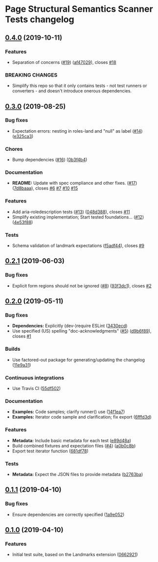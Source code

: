 # Page Structural Semantics Scanner Tests changelog

## [0.4.0](https://github.com/matatk/page-structural-semantics-scanner-tests/compare/0.3.0...0.4.0) (2019-10-11)

### Features

* Separation of concerns ([#19](https://github.com/matatk/page-structural-semantics-scanner-tests/issues/19)) ([af47029](https://github.com/matatk/page-structural-semantics-scanner-tests/commit/af47029)), closes [#18](https://github.com/matatk/page-structural-semantics-scanner-tests/issues/18)

### BREAKING CHANGES

* Simplify this repo so that it only contains tests - not test runners or converters - and doesn't introduce onerous dependencies.

## [0.3.0](https://github.com/matatk/page-structural-semantics-scanner-tests/compare/0.2.1...0.3.0) (2019-08-25)

### Bug fixes

* Expectation errors: nesting in roles-land and "null" as label ([#14](https://github.com/matatk/page-structural-semantics-scanner-tests/issues/14)) ([e325ca3](https://github.com/matatk/page-structural-semantics-scanner-tests/commit/e325ca3))

### Chores

* Bump dependencies ([#16](https://github.com/matatk/page-structural-semantics-scanner-tests/issues/16)) ([0b3f4b4](https://github.com/matatk/page-structural-semantics-scanner-tests/commit/0b3f4b4))

### Documentation

* **README:** Update with spec compliance and other fixes. ([#17](https://github.com/matatk/page-structural-semantics-scanner-tests/issues/17)) ([7d8baaa](https://github.com/matatk/page-structural-semantics-scanner-tests/commit/7d8baaa)), closes [#6](https://github.com/matatk/page-structural-semantics-scanner-tests/issues/6) [#7](https://github.com/matatk/page-structural-semantics-scanner-tests/issues/7) [#10](https://github.com/matatk/page-structural-semantics-scanner-tests/issues/10) [#15](https://github.com/matatk/page-structural-semantics-scanner-tests/issues/15)

### Features

* Add aria-roledescription tests ([#13](https://github.com/matatk/page-structural-semantics-scanner-tests/issues/13)) ([048d388](https://github.com/matatk/page-structural-semantics-scanner-tests/commit/048d388)), closes [#11](https://github.com/matatk/page-structural-semantics-scanner-tests/issues/11)
* Simplify existing implementation; Start tested foundations… ([#12](https://github.com/matatk/page-structural-semantics-scanner-tests/issues/12)) ([4e53f88](https://github.com/matatk/page-structural-semantics-scanner-tests/commit/4e53f88))

### Tests

* Schema validation of landmark expectations ([f5adf44](https://github.com/matatk/page-structural-semantics-scanner-tests/commit/f5adf44)), closes [#9](https://github.com/matatk/page-structural-semantics-scanner-tests/issues/9)

## [0.2.1](https://github.com/matatk/page-structural-semantics-scanner-tests/compare/0.2.0...0.2.1) (2019-06-03)

### Bug fixes

* Explicit form regions should not be ignored ([#8](https://github.com/matatk/page-structural-semantics-scanner-tests/issues/8)) ([93f3dc1](https://github.com/matatk/page-structural-semantics-scanner-tests/commit/93f3dc1)), closes [#2](https://github.com/matatk/page-structural-semantics-scanner-tests/issues/2)

## [0.2.0](https://github.com/matatk/page-structural-semantics-scanner-tests/compare/0.1.1...0.2.0) (2019-05-11)

### Bug fixes

* **Dependencies:** Explicitly (dev-)require ESLint ([3430ecd](https://github.com/matatk/page-structural-semantics-scanner-tests/commit/3430ecd))
* Use specified (US) spelling "doc-acknowledgments" ([#5](https://github.com/matatk/page-structural-semantics-scanner-tests/issues/5)) ([d9b6f89](https://github.com/matatk/page-structural-semantics-scanner-tests/commit/d9b6f89)), closes [#1](https://github.com/matatk/page-structural-semantics-scanner-tests/issues/1)

### Builds

* Use factored-out package for generating/updating the changelog ([11e9a31](https://github.com/matatk/page-structural-semantics-scanner-tests/commit/11e9a31))

### Continuous integrations

* Use Travis CI ([55df502](https://github.com/matatk/page-structural-semantics-scanner-tests/commit/55df502))

### Documentation

* **Examples:** Code samples; clarify runner() use ([14f1ea7](https://github.com/matatk/page-structural-semantics-scanner-tests/commit/14f1ea7))
* **Examples:** Iterator code sample and clarification; fix export ([6fffd3d](https://github.com/matatk/page-structural-semantics-scanner-tests/commit/6fffd3d))

### Features

* **Metadata:** Include basic metadata for each test ([e89d48a](https://github.com/matatk/page-structural-semantics-scanner-tests/commit/e89d48a))
* Build combined fixtures and expectation files ([#4](https://github.com/matatk/page-structural-semantics-scanner-tests/issues/4)) ([a0b0c8b](https://github.com/matatk/page-structural-semantics-scanner-tests/commit/a0b0c8b))
* Export test iterator function ([681df78](https://github.com/matatk/page-structural-semantics-scanner-tests/commit/681df78))

### Tests

* **Metadata:** Expect the JSON files to provide metadata ([b2763ba](https://github.com/matatk/page-structural-semantics-scanner-tests/commit/b2763ba))

## [0.1.1](https://github.com/matatk/page-structural-semantics-scanner-tests/compare/0.1.0...0.1.1) (2019-04-10)

### Bug fixes

* Ensure dependencies are correctly specified ([1a9e052](https://github.com/matatk/page-structural-semantics-scanner-tests/commit/1a9e052))

## [0.1.0](https://github.com/matatk/page-structural-semantics-scanner-tests/compare/0.0.0...0.1.0) (2019-04-10)

### Features

* Initial test suite, based on the Landmarks extension ([0662921](https://github.com/matatk/page-structural-semantics-scanner-tests/commit/0662921))
